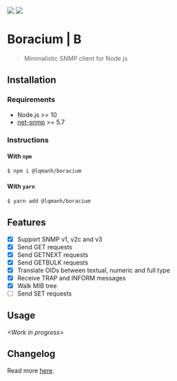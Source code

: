 [![](https://img.shields.io/github/license/lqmanh/boracium.svg?style=flat-square)](https://github.com/lqmanh/boracium)
[![](https://img.shields.io/npm/v/@lqmanh/boracium.svg?style=flat-square)](https://www.npmjs.com/package/@lqmanh/boracium)

# Boracium | B

> Minimalistic SNMP client for Node.js

## Installation

### Requirements

- Node.js >= 10
- [net-snmp](http://www.net-snmp.org) >= 5.7

### Instructions

#### With `npm`

```bash
$ npm i @lqmanh/boracium
```

#### With `yarn`

```bash
$ yarn add @lqmanh/boracium
```

## Features

- [x] Support SNMP v1, v2c and v3
- [x] Send GET requests
- [x] Send GETNEXT requests
- [x] Send GETBULK requests
- [x] Translate OIDs between textual, numeric and full type
- [x] Receive TRAP and INFORM messages
- [x] Walk MIB tree
- [ ] Send SET requests

## Usage

_\<Work in progress>_

## Changelog

Read more [here](https://github.com/lqmanh/boracium/blob/master/CHANGELOG.md).
